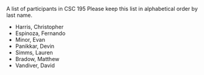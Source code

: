 A list of participants in CSC 195
Please keep this list in alphabetical order by last name.
- Harris, Christopher
- Espinoza, Fernando
- Minor, Evan
- Panikkar, Devin
- Simms, Lauren
- Bradow, Matthew
- Vandiver, David
